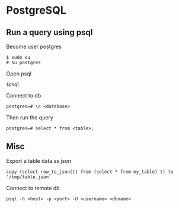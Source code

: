 # PostgreSQL

## Run a query using psql

Become user postgres

```
$ sudo su
# su postgres
```

Open psql
```
$psql
```


Connect to db
```
postgres=# \c <database>
```

Then run the query
```
postgres=# select * from <table>;
```


## Misc

Export a table data as json

```
copy (select row_to_json(t) from (select * from my_table) t) to '/tmp/table.json'
```

Connect to remote db
```
psql -h <host> -p <port> -U <username> <dbname>
```
